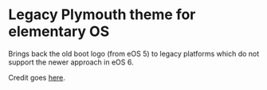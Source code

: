 # Legacy Plymouth theme for elementary OS
Brings back the old boot logo (from eOS 5) to legacy platforms which do not support the newer approach in eOS 6.

Credit goes [here](https://elementaryos.stackexchange.com/questions/28329/black-screen-instead-of-plymouth).
